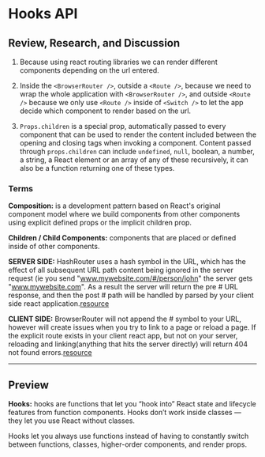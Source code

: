 # Hooks API

## Review, Research, and Discussion

1. Because using react routing libraries we can render different components depending on the url entered.

2. Inside the `<BrowserRouter />`, outside a `<Route />`, because we need to wrap the whole application with `<BrowserRouter />`, and outside `<Route />` because we only use `<Route />` inside of `<Switch />` to let the app decide which component to render based on the url.

3. `Props.children` is a special prop, automatically passed to every component that can be used to render the content included between the opening and closing tags when invoking a component. Content passed through `props.children` can include `undefined`, `null`, boolean, a number, a string, a React element or an array of any of these recursively, it can also be a function returning one of these types.

### Terms

**Composition:** is a development pattern based on React's original component model where we build components from other components using explicit defined props or the implicit children prop.

**Children / Child Components:** components that are placed or defined inside of other components.

**SERVER SIDE:** HashRouter uses a hash symbol in the URL, which has the effect of all subsequent URL path content being ignored in the server request (ie you send "www.mywebsite.com/#/person/john" the server gets "www.mywebsite.com". As a result the server will return the pre # URL response, and then the post # path will be handled by parsed by your client side react application.[resource](https://stackoverflow.com/questions/51974369/what-is-the-difference-between-hashrouter-and-browserrouter-in-react)

**CLIENT SIDE:** BrowserRouter will not append the # symbol to your URL, however will create issues when you try to link to a page or reload a page. If the explicit route exists in your client react app, but not on your server, reloading and linking(anything that hits the server directly) will return 404 not found errors.[resource](https://stackoverflow.com/questions/51974369/what-is-the-difference-between-hashrouter-and-browserrouter-in-react)

<hr>

## Preview

**Hooks:** hooks are functions that let you “hook into” React state and lifecycle features from function components. Hooks don’t work inside classes — they let you use React without classes. 

Hooks let you always use functions instead of having to constantly switch between functions, classes, higher-order components, and render props.